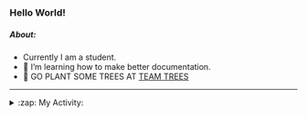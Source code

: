 ### Hello World!

##### About:
- Currently I am a student.
- 🌱 I’m learning how to make better documentation.
- 🌱 GO PLANT SOME TREES AT [TEAM TREES](https://teamtrees.org/)

---
<details>
  <summary>:zap: My Activity:</summary>
  
<!--START_SECTION:waka-->
![Code Time](http://img.shields.io/badge/Code%20Time-1%2C252%20hrs%2035%20mins-blue)

**I'm a Night 🦉** 

```text
🌞 Morning                2109 commits        ███░░░░░░░░░░░░░░░░░░░░░░   10.36 % 
🌆 Daytime                6771 commits        ████████░░░░░░░░░░░░░░░░░   33.26 % 
🌃 Evening                5872 commits        ███████░░░░░░░░░░░░░░░░░░   28.85 % 
🌙 Night                  5605 commits        ███████░░░░░░░░░░░░░░░░░░   27.53 % 
```
📅 **I'm Most Productive on Wednesday** 

```text
Monday                   2774 commits        ███░░░░░░░░░░░░░░░░░░░░░░   13.63 % 
Tuesday                  2797 commits        ███░░░░░░░░░░░░░░░░░░░░░░   13.74 % 
Wednesday                4795 commits        ██████░░░░░░░░░░░░░░░░░░░   23.55 % 
Thursday                 2694 commits        ███░░░░░░░░░░░░░░░░░░░░░░   13.23 % 
Friday                   2228 commits        ███░░░░░░░░░░░░░░░░░░░░░░   10.94 % 
Saturday                 1769 commits        ██░░░░░░░░░░░░░░░░░░░░░░░   08.69 % 
Sunday                   3300 commits        ████░░░░░░░░░░░░░░░░░░░░░   16.21 % 
```


📊 **This Week I Spent My Time On** 

```text
🔥 Editors: 
IntelliJ                 2 hrs 8 mins        ████████████████████████░   97.19 % 
Android Studio           3 mins              █░░░░░░░░░░░░░░░░░░░░░░░░   02.81 % 

🐱‍💻 Projects: 
dev-dialogue             1 hr 18 mins        ███████████████░░░░░░░░░░   59.49 % 
microservices-demo       48 mins             █████████░░░░░░░░░░░░░░░░   36.33 % 
e-wallet                 3 mins              █░░░░░░░░░░░░░░░░░░░░░░░░   02.77 % 
library_management_system0 secs              ░░░░░░░░░░░░░░░░░░░░░░░░░   00.65 % 
Unknown Project          0 secs              ░░░░░░░░░░░░░░░░░░░░░░░░░   00.61 % 
```


 Last Updated on 16/11/2023 16:11:55 UTC
<!--END_SECTION:waka-->
</details>
